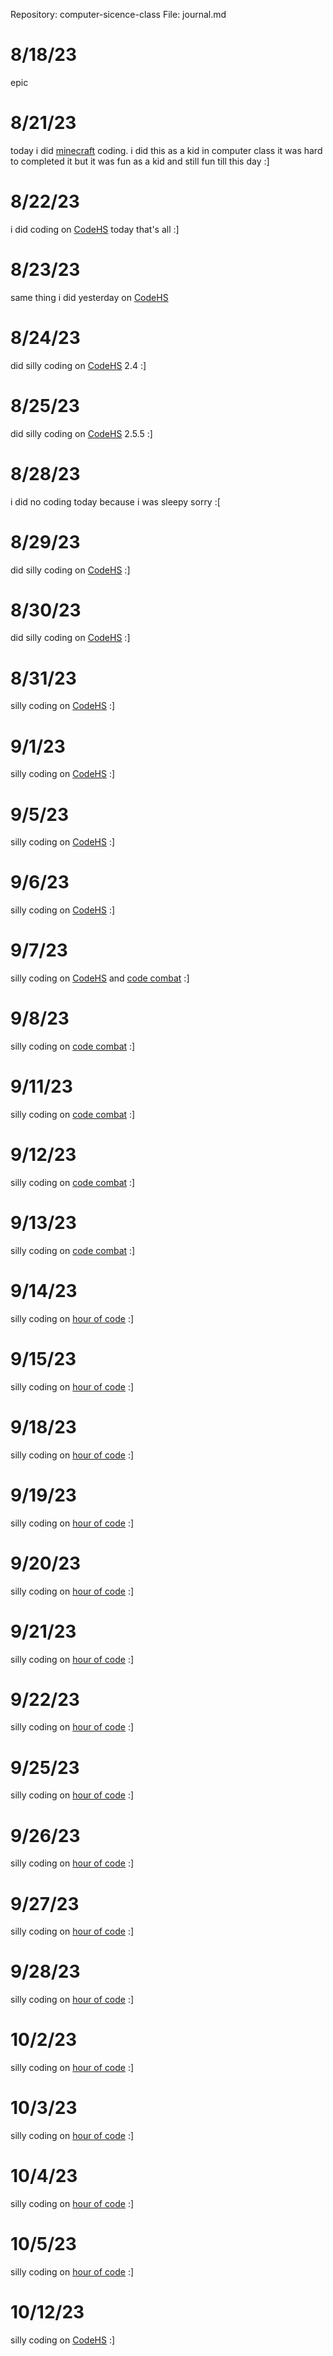 Repository: computer-sicence-class
File: journal.md

# 8/18/23
epic

# 8/21/23
today i did [minecraft](https://studio.code.org/s/mc/lessons/1/levels/1) coding. i did this as a kid in computer class it was hard to completed it but it was fun as a kid and still fun till this day :]

# 8/22/23
i did coding on [CodeHS](https://codehs.com/join_class/29EC0) today that's all :] 

# 8/23/23
same thing i did yesterday on [CodeHS](https://codehs.com/join_class/29EC0)

# 8/24/23
did silly coding on [CodeHS](https://codehs.com/join_class/29EC0) 2.4 :] 

# 8/25/23
did silly coding on [CodeHS](https://codehs.com/join_class/29EC0) 2.5.5 :] 

# 8/28/23

i did no coding today because i was sleepy sorry :[

# 8/29/23
did silly coding on [CodeHS](https://codehs.com/join_class/29EC0) :]

# 8/30/23
did silly coding on [CodeHS](https://codehs.com/join_class/29EC0) :]

# 8/31/23
silly coding on [CodeHS](https://codehs.com/join_class/29EC0) :]

# 9/1/23
silly coding on [CodeHS](https://codehs.com/join_class/29EC0) :]

# 9/5/23
silly coding on [CodeHS](https://codehs.com/join_class/29EC0) :]

# 9/6/23
silly coding on [CodeHS](https://codehs.com/join_class/29EC0) :]

# 9/7/23
silly coding on [CodeHS](https://codehs.com/join_class/29EC0) and [code combat](https://codecombat.com) :]

# 9/8/23
silly coding on [code combat](https://codecombat.com) :]

# 9/11/23
silly coding on [code combat](https://codecombat.com) :]

# 9/12/23
silly coding on [code combat](https://codecombat.com) :]

# 9/13/23
silly coding on [code combat](https://codecombat.com) :]

# 9/14/23
silly coding on [hour of code](https://hourofcode.com/us) :]

# 9/15/23
silly coding on [hour of code](https://hourofcode.com/us) :]

# 9/18/23
silly coding on [hour of code](https://hourofcode.com/us) :]

# 9/19/23
silly coding on [hour of code](https://hourofcode.com/us) :]

# 9/20/23
silly coding on [hour of code](https://hourofcode.com/us) :]

# 9/21/23
silly coding on [hour of code](https://hourofcode.com/us) :]

# 9/22/23
silly coding on [hour of code](https://hourofcode.com/us) :]

# 9/25/23
silly coding on [hour of code](https://hourofcode.com/us) :]

# 9/26/23
silly coding on [hour of code](https://hourofcode.com/us) :]

# 9/27/23
silly coding on [hour of code](https://hourofcode.com/us) :]

# 9/28/23
silly coding on [hour of code](https://hourofcode.com/us) :]

# 10/2/23
silly coding on [hour of code](https://hourofcode.com/us) :]

# 10/3/23
silly coding on [hour of code](https://hourofcode.com/us) :]

# 10/4/23
silly coding on [hour of code](https://hourofcode.com/us) :]

# 10/5/23
silly coding on [hour of code](https://hourofcode.com/us) :]

# 10/12/23
silly coding on [CodeHS](https://codehs.com/join_class/29EC0) :]
